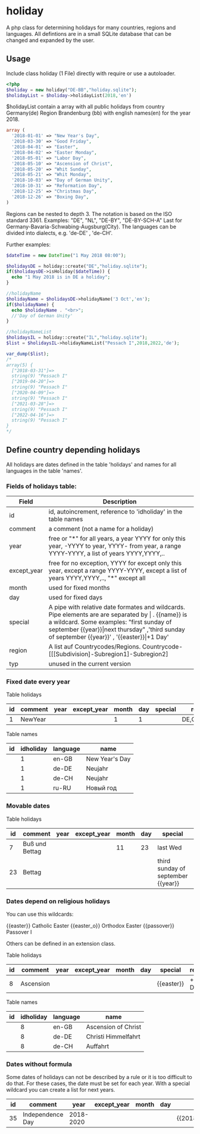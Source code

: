 # holiday

A php class for determining holidays for many countries, regions and languages.
All defintions are in a small SQLite database that can be changed and expanded by the user.

## Usage

Include class holiday (1 File) directly with require or use a autoloader.

```php
<?php
$holiday = new holiday("DE-BB","holiday.sqlite"); 
$holidayList = $holiday->holidayList(2018,'en')

```
$holidayList contain a array with all public holidays from 
country Germany(de) Region Brandenburg (bb) with english names(en) for the year 2018.

```php
array (
  '2018-01-01' => "New Year's Day",
  '2018-03-30' => "Good Friday",
  '2018-04-01' => "Easter",
  '2018-04-02' => "Easter Monday",
  '2018-05-01' => "Labor Day",
  '2018-05-10' => "Ascension of Christ",
  '2018-05-20' => "Whit Sunday",
  '2018-05-21' => "Whit Monday",
  '2018-10-03' => "Day of German Unity",
  '2018-10-31' => "Reformation Day",
  '2018-12-25' => "Christmas Day",
  '2018-12-26' => "Boxing Day",
)
```
Regions can be nested to depth 3. The notation is based on the ISO standard 3361.
Examples: "DE", "NL", "DE-BY", "DE-BY-SCH-A"
Last for Germany-Bavaria-Schwabing-Augsburg(City). 
The languages can be divided into dialects, e.g. 'de-DE' , 'de-CH'.

Further examples:

```php
$dateTime = new DateTime("1 May 2018 08:00");

$holidaysDE = holiday::create("DE","holiday.sqlite");
if($holidaysDE->isHoliday($dateTime)) {
  echo "1 May 2018 is in DE a holiday";
}

//holidayName
$holidayName = $holidaysDE->holidayName('3 Oct','en');
if($holidayName) {
  echo $holidayName . "<br>";
  //'Day of German Unity'
}

//holidayNameList
$holidaysIL = holiday::create("IL","holiday.sqlite");
$list = $holidaysIL->holidayNameList("Pessach I",2018,2022,'de');

var_dump($list);
/*
array(5) {
  ["2018-03-31"]=>
  string(9) "Pessach I"
  ["2019-04-20"]=>
  string(9) "Pessach I"
  ["2020-04-09"]=>
  string(9) "Pessach I"
  ["2021-03-28"]=>
  string(9) "Pessach I"
  ["2022-04-16"]=>
  string(9) "Pessach I"
}
*/

```


## Define country depending holidays

All holidays are dates defined in the table 'holidays' and names for all languages in the table 'names'.

### Fields of  holidays table:

| Field | Description |
| ----- | ----------- |
| id | id, autoincrement, reference to 'idholiday' in the table names |
| comment | a comment (not a name for a holiday) |
| year | free or "*" for all years, a year YYYY for only this year, -YYYY to year, YYYY- from year, a range YYYY-YYYY, a list of years YYYY,YYYY,.. |
| except_year | free for no exception, YYYY for except only this year, except a range YYYY-YYYY, except a list of years YYYY,YYYY,.., "*" except all |
| month | used for fixed months |
| day | used for fixed days |
| special | A pipe with relative date formates and wildcards. Pipe elements are are separated by \| . {{name}} is a wildcard. Some examples: "first sunday of september {{year}}\|next thursday" ,'third sunday of september {{year}}' , '{{easter}}\|+1 Day' |
| region | A list auf Countrycodes/Regions. Countrycode-[[[Subdivision]-Subregion1]-Subregion2] |
| typ | unused in the current version |

### Fixed date every year

Table holidays

| id  | comment     | year | except_year | month | day | special | region      | 
| --- | ----------- | ---- | ----------- | ----- | --- | ------- | ----------- | 
| 1   | NewYear     |      |             | 1     | 1   |         | DE,CH,AT,NL |

Table names

| id  | idholiday   | language | name           | 
| --- | ----------- | -------- | -------------- | 
|     | 1           | en-GB    | New Year's Day | 
|     | 1           | de-DE    | Neujahr        | 
|     | 1           | de-CH    | Neujahr        |
|     | 1           | ru-RU    | Новый год      |

### Movable dates

Table holidays

| id  | comment        | year | except_year | month | day | special                            | region | 
| --- | -------------- | ---- | ----------- | ----- | --- | ---------------------------------- | -------| 
| 7   | Buß und Bettag |      |             | 11    | 23  | last Wed                           | DE-SN  |
| 23  | Bettag         |      |             |       |     | third sunday of september {{year}} | CH     |


### Dates depend on religious holidays

You can use this wildcards:

{{easter}}    Catholic Easter
{{easter_o}}  Orthodox Easter
{{passover}}  Passover I

Others can be defined in an extension class.

Table holidays

| id  | comment     | year | except_year | month | day | special             | region      | 
| --- | ----------- | ---- | ----------- | ----- | --- | ------------------- | ----------- | 
| 8   | Ascension   |      |             |       |     | {{easter}}|+39 Days | DE,CH,AT,NL |


Table names

| id  | idholiday   | language | name                | 
| --- | ----------- | -------- | ------------------- | 
|     | 8           | en-GB    | Ascension of Christ | 
|     | 8           | de-DE    | Christi Himmelfahrt | 
|     | 8           | de-CH    | Auffahrt            |

### Dates without formula

Some dates of holidays can not be described by a rule or it is too difficult to do that.
For these cases, the date must be set for each year. With a special wildcard you can create a list for next years.

| id  | comment          | year      | except_year | month | day | special               | region | 
| --- | -----------------| --------- | ----------- | ----- | --- | --------------------- | -------| 
| 35  | Independence Day | 2018-2020 |             |       |     | {{2018:4/19,5/9,4/29}}| IL     |


